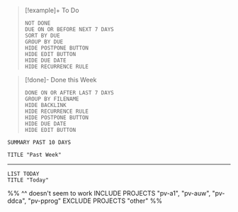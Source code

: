 

> [!example]+ To Do
> ```tasks
> NOT DONE
> DUE ON OR BEFORE NEXT 7 DAYS
> SORT BY DUE
> GROUP BY DUE
> HIDE POSTPONE BUTTON
> HIDE EDIT BUTTON
> HIDE DUE DATE
> HIDE RECURRENCE RULE
> ```
>

>[!done]- Done this Week
> ```tasks
> DONE ON OR AFTER LAST 7 DAYS
> GROUP BY FILENAME
> HIDE BACKLINK
> HIDE RECURRENCE RULE
> HIDE POSTPONE BUTTON
> HIDE DUE DATE
> HIDE EDIT BUTTON
> ```



```toggl
SUMMARY PAST 10 DAYS

TITLE "Past Week"
```
___

```toggl
LIST TODAY
TITLE "Today"
```
%%
^^ doesn't seem to work
INCLUDE PROJECTS "pv-a1", "pv-auw", "pv-ddca", "pv-pprog"
EXCLUDE PROJECTS "other"
%%
